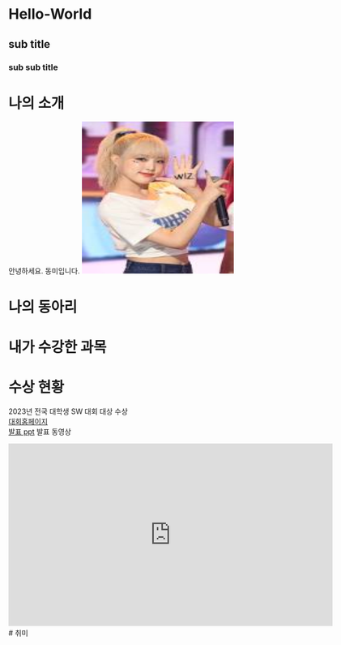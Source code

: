 # Hello-World
## sub title
### sub sub title

# 나의 소개
안녕하세요. 동미입니다.
<img src="1.jpg" width="300" height="300"/>

# 나의 동아리

# 내가 수강한 과목

# 수상 현황
2023년 전국 대학생 SW 대회 대상 수상 <br>
[대회홈페이지](https://www.naver.com) <br>
[발표 ppt](/presentation.pptx)
발표 동영상<br>
<iframe width="640" height="360" src="https://www.youtube.com/embed/tHqDf_o2xvw" title="[22/23 UCL] 맨시티 vs 라이프치히 홀란드 주요장면" frameborder="0" allow="accelerometer; autoplay; clipboard-write; encrypted-media; gyroscope; picture-in-picture; web-share" allowfullscreen></iframe>
# 취미

